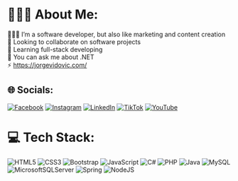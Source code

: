 # 👨🏻‍🔧 About Me:
👨🏻‍💻 I’m a software developer, but also like marketing and content creation<br>🔭 Looking to collaborate on software projects<br>🌱 Learning full-stack developing<br>💬 You can ask me about .NET<br>⚡ https://jorgevidovic.com/


## 🌐 Socials:
[![Facebook](https://img.shields.io/badge/Facebook-%231877F2.svg?logo=Facebook&logoColor=white)](https://www.facebook.com/jorgeividovic/) [![Instagram](https://img.shields.io/badge/Instagram-%23E4405F.svg?logo=Instagram&logoColor=white)](https://www.instagram.com/jorgevidovic) [![LinkedIn](https://img.shields.io/badge/LinkedIn-%230077B5.svg?logo=linkedin&logoColor=white)](https://www.linkedin.com/in/jorgevidovic/) [![TikTok](https://img.shields.io/badge/TikTok-%23000000.svg?logo=TikTok&logoColor=white)](https://www.tiktok.com/@jorgevidovic) [![YouTube](https://img.shields.io/badge/YouTube-%23FF0000.svg?logo=YouTube&logoColor=white)](https://www.youtube.com/@JorgeVidovic)

# 💻 Tech Stack:
  ![HTML5](https://img.shields.io/badge/html5-%23E34F26.svg?style=flat&logo=html5&logoColor=white) ![CSS3](https://img.shields.io/badge/css3-%231572B6.svg?style=flat&logo=css3&logoColor=white) ![Bootstrap](https://img.shields.io/badge/bootstrap-%23563D7C.svg?style=flat&logo=bootstrap&logoColor=white) ![JavaScript](https://img.shields.io/badge/javascript-%23323330.svg?style=flat&logo=javascript&logoColor=%23F7DF1E) ![C#](https://img.shields.io/badge/c%23-%23239120.svg?style=flat&logo=c-sharp&logoColor=white) ![PHP](https://img.shields.io/badge/php-%23777BB4.svg?style=flat&logo=php&logoColor=white) ![Java](https://img.shields.io/badge/java-%23ED8B00.svg?style=flat&logo=java&logoColor=white) ![MySQL](https://img.shields.io/badge/mysql-%2300f.svg?style=flat&logo=mysql&logoColor=white) ![MicrosoftSQLServer](https://img.shields.io/badge/Microsoft%20SQL%20Sever-CC2927?style=flat&logo=microsoft%20sql%20server&logoColor=white)  ![Spring](https://img.shields.io/badge/spring-%236DB33F.svg?style=flat&logo=spring&logoColor=white) ![NodeJS](https://img.shields.io/badge/node.js-6DA55F?style=flat&logo=node.js&logoColor=white) 
